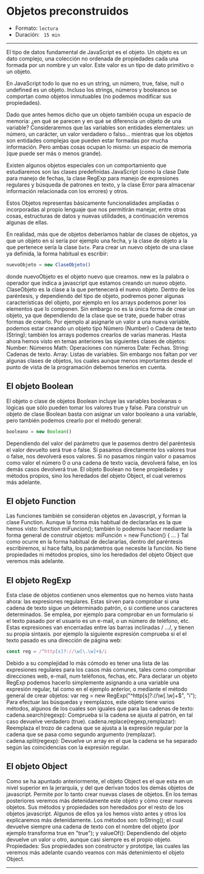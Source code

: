 # Objetos preconstruidos

* Formato: `lectura` 
* Duración: ` 15 min`


***


El tipo de datos fundamental de JavaScript es el objeto. Un objeto es un dato complejo, una colección no ordenada de propiedades cada una formada por un nombre y un valor. Este valor es un tipo de dato primitivo o un objeto.

En JavaScript todo lo que no es un string, un número, true, false, null o undefined es un objeto. Incluso los strings, números y booleanos se comportan como objetos inmutuables (no podemos modificar sus propiedades).

Dado que antes hemos dicho que un objeto también ocupa un espacio de memoria: ¿en qué se parecen y en qué se diferencia un objeto de una variable? Consideraremos que las variables son entidades elementales: un número, un carácter, un valor verdadero o falso… mientras que los objetos son entidades complejas que pueden estar formadas por mucha información. Pero ambas cosas ocupan lo mismo: un espacio de memoria (que puede ser más o menos grande).

Existen algunos objetos especiales con un comportamiento que estudiaremos son  las clases predefinidas JavaScript (como la clase Date para manejo de fechas, la clase RegExp para manejo de expresiones regulares y búsqueda de patrones en texto, y la clase Error para almacenar información relacionada con los errores) y otros.

Estos Objetos representas básicamente funcionalidades ampliadas o incorporadas al propio lenguaje que nos permitirán manejar, entre otras cosas, estructuras de datos y nuevas utilidades, a continuación veremos algunas de ellas.


En realidad, más que de objetos deberíamos hablar de clases de objetos, ya que un objeto en sí sería por ejemplo una fecha, y la clase de objeto a la que pertenece sería la clase `Date`.
Para crear un nuevo objeto de una clase ya definida, la forma habitual es escribir:

```javascript
nuevoObjeto = new ClaseObjeto()
```

donde nuevoObjeto es el objeto nuevo que creamos. new es la palabra o operador que indica a javascript que estamos creando un nuevo objeto. ClaseObjeto es la clase a la que pertenecerá el nuevo objeto. Dentro de los paréntesis, y dependiendo del tipo de objeto, podremos poner algunas características del objeto, por ejemplo en los arrays podemos poner los elementos que lo componen.
Sin embargo no es la única forma de crear un objeto, ya que dependiendo de la clase que se trate, puede haber otras formas de crearlo. Por ejemplo al asignarle un valor a una nueva variable, podemos estar creando un objeto tipo Número (Number) o Cadena de texto (String); también los arrays podemos crearlos de varias maneras.
Hasta ahora hemos visto en temas anteriores las siguientes clases de objetos:
Number: Números
Math: Operaciones con números
Date: Fechas.
String: Cadenas de texto.
Array: Listas de variables.
Sin embargo nos faltan por ver algunas clases de objetos, los cuales aunque menos importantes desde el punto de vista de la programación debemos tenerlos en cuenta.

## El objeto Boolean

El objeto o clase de objetos Boolean incluye las variables booleanas o lógicas que sólo pueden tomar los valores true y false.
Para construir un objeto de clase Boolean basta con asignar un valor booleano a una variable, pero también podemos crearlo por el método general:

```javascript
booleano = new Boolean()
```

Dependiendo del valor del parámetro que le pasemos dentro del paréntesis el valor devuelto será true o false. Si pasamos directamente los valores true o false, nos devolverá esos valores. Si no pasamos ningún valor o pasamos como valor el número 0 o una cadena de texto vacía, devolverá false, en los demás casos devolverá true.
El objeto Boolean no tiene propiedades y métodos propios, sino los heredados del objeto Object, el cual veremos más adelante.

## El objeto Function

Las funciones también se consideran objetos en Javascript, y forman la clase Function. Aunque la forma más habitual de declararlas es la que hemos visto: function miFuncion(); también lo podemos hacer mediante la forma general de construir objetos:
miFunción = new Function() { ... }
Tal como ocurre en la forma habitual de declararlas, dentro del paréntesis escribiremos, si hace falta, los parámetros que necesite la función.
No tiene propiedades ni métodos propios, sino los heredados del objeto Object que veremos más adelante.

## El objeto RegExp

Esta clase de objetos contienen unos elementos que no hemos visto hasta ahora: las expresiones regulares. Estas sirven para comprobar si una cadena de texto sigue un determinado patrón, o si contiene unos caracteres determinados. Se emplea, por ejemplo para comprobar en un formulario si el texto pasado por el usuario es un e-mail, o un número de teléfono, etc.
Estas expresiones van encerradas entre las barras inclinadas / .../, y tienen su propia sintaxis. por ejemplo la siguiente expresión comprueba si el el texto pasado es una dirección de página web:

```javascript
const reg = /^http[s]?://\w[\.\w]+$/i
```

Debido a su complejidad lo más cómodo es tener una lista de las expresiones regulares para los casos más comunes, tales como comprobar direcciones web, e-mail, num teléfonos, fechas, etc.
Para declarar un objeto RegExp podemos hacerlo simplemente asignando a una variable una expresión regular, tal como en el ejemplo anterior, o mediante el método general de crear objetos:
var reg = new RegExp("^http[s]?://\w[\.\w]+$", "i");
Para efectuar las búsquedas y reemplazos, este objeto tiene varios métodos, algunos de los cuales son iguales que para las cadenas de texto:
cadena.search(regexp): Comprueba si la cadena se ajusta al patrón, en tal caso devuelve verdadero (true).
cadena.replace(regexp,remplazar): Reemplaza el trozo de cadena que se ajusta a la expresión regular por la cadena que se pasa como segundo argumento (remplazar).
cadena.split(regexp): Devuelve un array en el que la cadena se ha separado según las coincidencias con la expresión regular.

## El objeto Object

Como se ha apuntado anteriormente, el objeto Object es el que esta en un nivel superior en la jerarquía, y del que derivan todos los demás objetos de javascript.
Permite por lo tanto crear nuevas clases de objetos. En los temas posteriores veremos más detenidamente este objeto y cómo crear nuevos objetos.
Sus métodos y propiedades son heredados por el resto de los objetos javascript. Algunos de ellos ya los hemos visto antes y otros los explicaremos más detenidamente.
Los métodos son: toString(); el cual devuelve siempre una cadena de texto con el nombre del objeto (por ejemplo transforma true en "true"); y valueOf(): Dependiendo del objeto devuelve un valor u otro, aunque casi siempre es el propio objeto.
Propiedades: Sus propiedades son constructor y prototipe, las cuales las veremos más adelante cuando veamos con más detenimiento el objeto Object.


***
